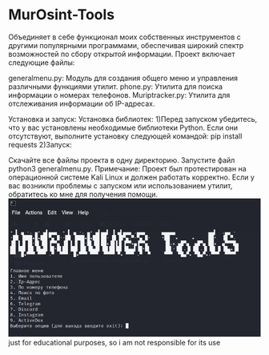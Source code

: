 # MurOsint-Tools
Объединяет в себе функционал моих собственных инструментов с другими популярными программами, обеспечивая широкий спектр возможностей по сбору открытой информации.
Проект включает следующие файлы:

 generalmenu.py: Модуль для создания общего меню и управления различными функциями утилит.
 phone.py: Утилита для поиска информации о номерах телефонов.
 Muriptracker.py: Утилита для отслеживания информации об IP-адресах.

Установка и запуск:
Установка библиотек:
1)Перед запуском убедитесь, что у вас установлены необходимые библиотеки Python. Если они отсутствуют, выполните установку следующей командой:
pip install requests
2)Запуск:

Скачайте все файлы проекта в одну директорию.
Запустите файл python3 generalmenu.py.
Примечание:
Проект был протестирован на операционной системе Kali Linux и должен работать корректно. Если у вас возникли проблемы с запуском или использованием утилит, обратитесь ко мне для получения помощи.
![Логотип](Screenshot_2.png)
just for educational purposes, so i am not responsible for its use
